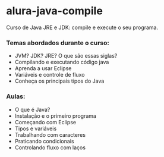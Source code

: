 # alura-java-compile
Curso de Java JRE e JDK: compile e execute o seu programa.

### Temas abordados durante o curso:
- JVM? JDK? JRE? O que são essas siglas?
- Compilando e executando código java
- Aprenda a usar Eclipse
- Variáveis e controle de fluxo
- Conheça os principais tipos do Java

### Aulas:
- O que é Java? 
- Instalação e o primeiro programa
- Começando com Eclipse
- Tipos e variáveis
- Trabalhando com caracteres
- Praticando condicionais
- Controlando fluxo com laços
